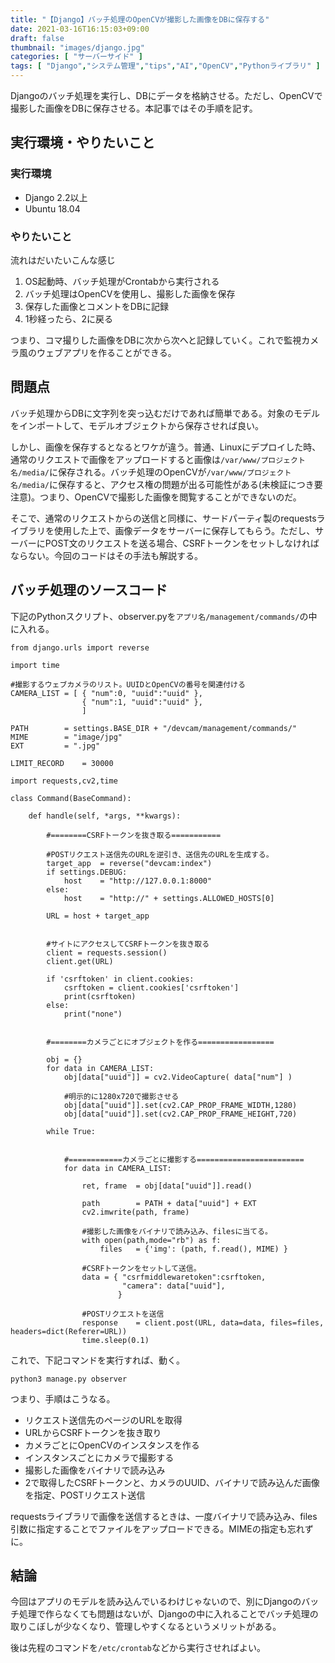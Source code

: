 ```yaml
---
title: "【Django】バッチ処理のOpenCVが撮影した画像をDBに保存する"
date: 2021-03-16T16:15:03+09:00
draft: false
thumbnail: "images/django.jpg"
categories: [ "サーバーサイド" ]
tags: [ "Django","システム管理","tips","AI","OpenCV","Pythonライブラリ" ]
---
```


Djangoのバッチ処理を実行し、DBにデータを格納させる。ただし、OpenCVで撮影した画像をDBに保存させる。本記事ではその手順を記す。

## 実行環境・やりたいこと

### 実行環境

- Django 2.2以上
- Ubuntu 18.04

### やりたいこと

流れはだいたいこんな感じ

1. OS起動時、バッチ処理がCrontabから実行される
1. バッチ処理はOpenCVを使用し、撮影した画像を保存
1. 保存した画像とコメントをDBに記録
1. 1秒経ったら、2に戻る

つまり、コマ撮りした画像をDBに次から次へと記録していく。これで監視カメラ風のウェブアプリを作ることができる。

## 問題点

バッチ処理からDBに文字列を突っ込むだけであれば簡単である。対象のモデルをインポートして、モデルオブジェクトから保存させれば良い。

しかし、画像を保存するとなるとワケが違う。普通、Linuxにデプロイした時、通常のリクエストで画像をアップロードすると画像は`/var/www/プロジェクト名/media/`に保存される。バッチ処理のOpenCVが`/var/www/プロジェクト名/media/`に保存すると、アクセス権の問題が出る可能性がある(未検証につき要注意)。つまり、OpenCVで撮影した画像を閲覧することができないのだ。

そこで、通常のリクエストからの送信と同様に、サードパーティ製のrequestsライブラリを使用した上で、画像データをサーバーに保存してもらう。ただし、サーバーにPOST文のリクエストを送る場合、CSRFトークンをセットしなければならない。今回のコードはその手法も解説する。

## バッチ処理のソースコード


下記のPythonスクリプト、observer.pyを`アプリ名/management/commands/`の中に入れる。

    from django.urls import reverse
    
    import time
    
    #撮影するウェブカメラのリスト。UUIDとOpenCVの番号を関連付ける
    CAMERA_LIST = [ { "num":0, "uuid":"uuid" },
                    { "num":1, "uuid":"uuid" },
                    ]
        
    PATH        = settings.BASE_DIR + "/devcam/management/commands/"
    MIME        = "image/jpg"
    EXT         = ".jpg"
    
    LIMIT_RECORD    = 30000
    
    import requests,cv2,time
    
    class Command(BaseCommand):
    
        def handle(self, *args, **kwargs):
    
            #========CSRFトークンを抜き取る===========
    
            #POSTリクエスト送信先のURLを逆引き、送信先のURLを生成する。
            target_app  = reverse("devcam:index")
            if settings.DEBUG:
                host    = "http://127.0.0.1:8000"
            else:
                host    = "http://" + settings.ALLOWED_HOSTS[0]
    
            URL = host + target_app
    
        
            #サイトにアクセスしてCSRFトークンを抜き取る
            client = requests.session()
            client.get(URL)
        
            if 'csrftoken' in client.cookies:
                csrftoken = client.cookies['csrftoken']
                print(csrftoken)
            else:
                print("none")
    
    
            #========カメラごとにオブジェクトを作る=================
    
            obj = {}
            for data in CAMERA_LIST:
                obj[data["uuid"]] = cv2.VideoCapture( data["num"] )
    
                #明示的に1280x720で撮影させる
                obj[data["uuid"]].set(cv2.CAP_PROP_FRAME_WIDTH,1280)
                obj[data["uuid"]].set(cv2.CAP_PROP_FRAME_HEIGHT,720)
    
            while True:
    
        
                #============カメラごとに撮影する========================
                for data in CAMERA_LIST:
    
                    ret, frame  = obj[data["uuid"]].read()
    
                    path        = PATH + data["uuid"] + EXT
                    cv2.imwrite(path, frame) 
    
                    #撮影した画像をバイナリで読み込み、filesに当てる。
                    with open(path,mode="rb") as f:
                        files   = {'img': (path, f.read(), MIME) }
    
                    #CSRFトークンをセットして送信。
                    data = { "csrfmiddlewaretoken":csrftoken,
                             "camera": data["uuid"],
                            }
    
                    #POSTリクエストを送信
                    response    = client.post(URL, data=data, files=files, headers=dict(Referer=URL))
                    time.sleep(0.1) 

これで、下記コマンドを実行すれば、動く。

    python3 manage.py observer


つまり、手順はこうなる。

- リクエスト送信先のページのURLを取得
- URLからCSRFトークンを抜き取り
- カメラごとにOpenCVのインスタンスを作る
- インスタンスごとにカメラで撮影する
- 撮影した画像をバイナリで読み込み
- 2で取得したCSRFトークンと、カメラのUUID、バイナリで読み込んだ画像を指定、POSTリクエスト送信

requestsライブラリで画像を送信するときは、一度バイナリで読み込み、files引数に指定することでファイルをアップロードできる。MIMEの指定も忘れずに。

## 結論

今回はアプリのモデルを読み込んでいるわけじゃないので、別にDjangoのバッチ処理で作らなくても問題はないが、Djangoの中に入れることでバッチ処理の取りこぼしが少なくなり、管理しやすくなるというメリットがある。

後は先程のコマンドを`/etc/crontab`などから実行させればよい。

